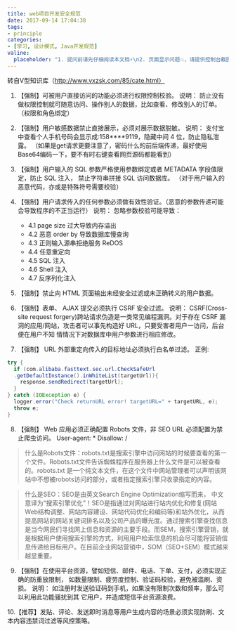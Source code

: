 ```yaml
---
title: web项目开发安全规范
date: 2017-09-14 17:04:38
tags:
- principle
categories:
- [学习, 设计模式, Java开发规范]
valine:
  placeholder: "1. 提问前请先仔细阅读本文档⚡\n2. 页面显示问题💥，请提供控制台截图📸或者您的测试网址\n3. 其他任何报错💣，请提供详细描述和截图📸，祝食用愉快💪"
---
```


转自V型知识库（http://www.vxzsk.com/85/cate.html）

1. 【强制】可被用户直接访问的功能必须进行权限控制校验。
   说明： 防止没有做权限控制就可随意访问、操作别人的数据，比如查看、修改别人的订单。
   （权限和角色绑定）

2. 【强制】用户敏感数据禁止直接展示，必须对展示数据脱敏。
   说明： 支付宝中查看个人手机号码会显示成:158****9119，隐藏中间 4 位，防止隐私泄露。
   （如果是get请求更要注意了，密码什么的前后端传递，最好使用Base64编码一下，要不有时右键查看网页源码都能看到）

3. 【强制】用户输入的 SQL 参数严格使用参数绑定或者 METADATA 字段值限定，防止 SQL 注入，
   禁止字符串拼接 SQL 访问数据库。
   （对于用户输入的恶意代码，亦或是特殊符号需要校验）

4. 【强制】用户请求传入的任何参数必须做有效性验证。（恶意的参数传递可能会导致程序的不正当运行）
   说明： 忽略参数校验可能导致：
   - 4.1 page size 过大导致内存溢出
   - 4.2 恶意 order by 导致数据库慢查询
   - 4.3 正则输入源串拒绝服务 ReDOS
   - 4.4 任意重定向
   - 4.5 SQL 注入
   - 4.6 Shell 注入
   - 4.7 反序列化注入

5. 【强制】禁止向 HTML 页面输出未经安全过滤或未正确转义的用户数据。

6. 【强制】表单、 AJAX 提交必须执行 CSRF 安全过滤。
   说明： CSRF(Cross-site request forgery)跨站请求伪造是一类常见编程漏洞。对于存在 CSRF
   漏洞的应用/网站，攻击者可以事先构造好 URL，只要受害者用户一访问，后台便在用户不知
   情情况下对数据库中用户参数进行相应修改。

7. 【强制】 URL 外部重定向传入的目标地址必须执行白名单过滤。
   正例:
```java
try {
  if (com.alibaba.fasttext.sec.url.CheckSafeUrl
  .getDefaultInstance().inWhiteList(targetUrl)){
    response.sendRedirect(targetUrl);
  }
} catch (IOException e) {
  logger.error("Check returnURL error! targetURL=" + targetURL, e);
  throw e;
}
```

8. 【强制】 Web 应用必须正确配置 Robots 文件，非 SEO URL 必须配置为禁止爬虫访问。
   User-agent: * Disallow: /
   
> 什么是Robots文件：robots.txt是搜索引擎中访问网站的时候要查看的第一个文件。Robots.txt文件告诉蜘蛛程序在服务器上什么文件是可以被查看的。robots.txt 是一个纯文本文件，在这个文件中网站管理者可以声明该网站中不想被robots访问的部分，或者指定搜索引擎只收录指定的内容。

> 什么是SEO：SEO是由英文Search Engine Optimization缩写而来， 中文意译为“搜索引擎优化”！SEO是指通过对网站进行站内优化和修复(网站Web结构调整、网站内容建设、网站代码优化和编码等)和站外优化，从而提高网站的网站关键词排名以及公司产品的曝光度。通过搜索引擎查找信息是当今网民们寻找网上信息和资源的主要手段。而SEM，搜索引擎营销，就是根据用户使用搜索引擎的方式，利用用户检索信息的机会尽可能将营销信息传递给目标用户。在目前企业网站营销中，SOM（SEO+SEM）模式越来越显重要。

9. 【强制】在使用平台资源，譬如短信、邮件、电话、下单、支付，必须实现正确的防重放限制，
   如数量限制、疲劳度控制、验证码校验，避免被滥刷、资损。
   说明： 如注册时发送验证码到手机，如果没有限制次数和频率，那么可以利用此功能骚扰到其
   它用户，并造成短信平台资源浪费。

10.【推荐】发贴、评论、发送即时消息等用户生成内容的场景必须实现防刷、文本内容违禁词过滤等风控策略。

